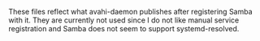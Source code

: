 These files reflect what avahi-daemon publishes after registering Samba with it.
They are currently not used since I do not like manual service registration and
Samba does not seem to support systemd-resolved.
